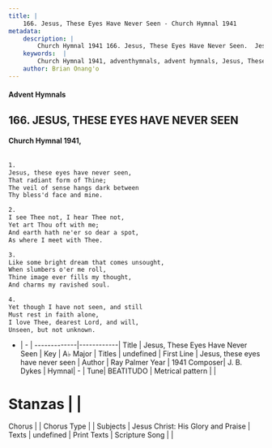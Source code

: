 ```yaml
---
title: |
    166. Jesus, These Eyes Have Never Seen - Church Hymnal 1941
metadata:
    description: |
        Church Hymnal 1941 166. Jesus, These Eyes Have Never Seen.  Jesus, these eyes have never seen,  That radiant form of Thine;  The veil of sense hangs dark between  Thy bless'd face and mine.  
    keywords:  |
        Church Hymnal 1941, adventhymnals, advent hymnals, Jesus, These Eyes Have Never Seen, Jesus, these eyes have never seen. 
    author: Brian Onang'o
---
```


#### Advent Hymnals
## 166. JESUS, THESE EYES HAVE NEVER SEEN
####  Church Hymnal 1941,

```txt

1.
Jesus, these eyes have never seen, 
That radiant form of Thine; 
The veil of sense hangs dark between 
Thy bless'd face and mine. 

2.
I see Thee not, I hear Thee not, 
Yet art Thou oft with me; 
And earth hath ne'er so dear a spot, 
As where I meet with Thee. 

3.
Like some bright dream that comes unsought, 
When slumbers o'er me roll, 
Thine image ever fills my thought, 
And charms my ravished soul. 

4.
Yet though I have not seen, and still 
Must rest in faith alone, 
I love Thee, dearest Lord, and will, 
Unseen, but not unknown.


```

- |   -  |
-------------|------------|
Title | Jesus, These Eyes Have Never Seen |
Key | A♭ Major |
Titles | undefined |
First Line | Jesus, these eyes have never seen |
Author | Ray Palmer
Year | 1941
Composer| J. B. Dykes |
Hymnal|  - |
Tune| BEATITUDO |
Metrical pattern | |
# Stanzas |  |
Chorus |  |
Chorus Type |  |
Subjects | Jesus Christ: His Glory and Praise |
Texts | undefined |
Print Texts | 
Scripture Song |  |
    
